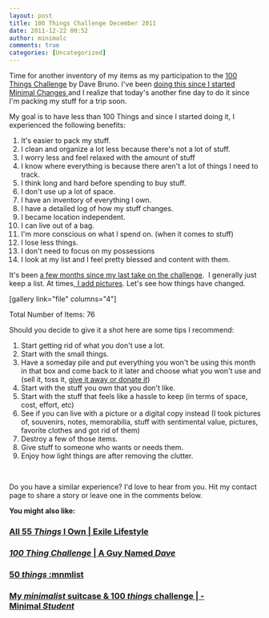```yaml
---
layout: post
title: 100 Things Challenge December 2011
date: 2011-12-22 00:52
author: minimalc
comments: true
categories: [Uncategorized]
---
```

Time for another inventory of my items as my participation to the <a href="http://guynameddave.com/100-thing-challenge/">100 Things Challenge</a> by Dave Bruno. I've been <a href="http://minimalchanges.com/my-100-things/">doing this since I started Minimal Changes </a>and I realize that today's another fine day to do it since I'm packing my stuff for a trip soon.

My goal is to have less than 100 Things and since I started doing it, I experienced the following benefits:
<ol>
	<li>It's easier to pack my stuff.</li>
	<li>I clean and organize a lot less because there's not a lot of stuff.</li>
	<li>I worry less and feel relaxed with the amount of stuff</li>
	<li>I know where everything is because there aren't a lot of things I need to track.</li>
	<li>I think long and hard before spending to buy stuff.</li>
	<li>I don't use up a lot of space.</li>
	<li>I have an inventory of everything I own.</li>
	<li>I have a detailed log of how my stuff changes.</li>
	<li>I became location independent.</li>
	<li>I can live out of a bag.</li>
	<li>I'm more conscious on what I spend on. (when it comes to stuff)</li>
	<li>I lose less things.</li>
	<li>I don't need to focus on my possessions</li>
	<li>I look at my list and I feel pretty blessed and content with them.</li>
</ol>
It's been <a href="http://minimalchanges.com/september-2011-things/">a few months since my last take on the challenge</a>.  I generally just keep a list. At times,<a href="http://minimalchanges.com/i-own-71-things-april-2011/"> I add pictures</a>. Let's see how things have changed.

[gallery link="file" columns="4"]

Total Number of Items: 76

Should you decide to give it a shot here are some tips I recommend:
<ol>
	<li>Start getting rid of what you don't use a lot.</li>
	<li>Start with the small things.</li>
	<li>Have a someday pile and put everything you won't be using this month in that box and come back to it later and choose what you won't use and (sell it, toss it, <a href="http://minimalchanges.com/2011-book-giveaway/">give it away or donate it</a>)</li>
	<li>Start with the stuff you own that you don't like.</li>
	<li>Start with the stuff that feels like a hassle to keep (in terms of space, cost, effort, etc)</li>
	<li>See if you can live with a picture or a digital copy instead (I took pictures of, souvenirs, notes, memorabilia, stuff with sentimental value, pictures, favorite clothes and got rid of them)</li>
	<li>Destroy a few of those items.</li>
	<li>Give stuff to someone who wants or needs them.</li>
	<li>Enjoy how light things are after removing the clutter.</li>
</ol>
&nbsp;

Do you have a similar experience? I'd love to hear from you. Hit my contact page to share a story or leave one in the comments below.

<strong>You might also like:</strong>
<h3><a href="http://www.google.com.ph/url?sa=t&amp;rct=j&amp;q=colin%20wright%20things&amp;source=web&amp;cd=2&amp;ved=0CCQQFjAB&amp;url=http%3A%2F%2Fexilelifestyle.com%2F55%2F&amp;ei=hg_yTvG7OsXJmAXkrNW1Ag&amp;usg=AFQjCNEDD5W_MZ2Vxqmo4d_gcJwYYCEcHw&amp;sig2=x-ZTchW4boMI7-BOyEXTMw">All 55 <em>Things</em> I Own | Exile Lifestyle</a></h3>
<h3><a href="http://guynameddave.com/100-thing-challenge/"><em>100 Thing Challenge</em> | A Guy Named <em>Dave</em></a></h3>
<h3><a href="http://mnmlist.com/50-things/">50 <em>things</em> :mnmlist</a></h3>
<h3><a href="http://minimalstudent.com/my-minimalist-suitcase-100-things-challenge/">My <em>minimalist</em> suitcase &amp; 100 <em>things</em> challenge | - Minimal <em>Student</em></a></h3>
